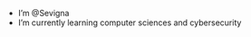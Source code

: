 - I’m @Sevigna
- I’m currently learning computer sciences and cybersecurity

<!---
Sevigna/Sevigna is a ✨ special ✨ repository because its `README.md` (this file) appears on your GitHub profile.
You can click the Preview link to take a look at your changes.
--->
